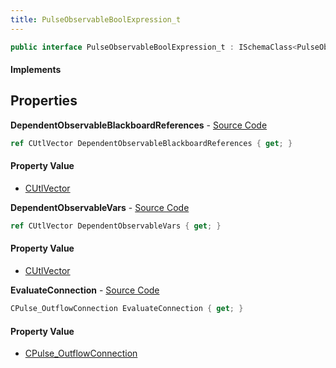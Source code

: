 ```yaml
---
title: PulseObservableBoolExpression_t
---
```


```csharp
public interface PulseObservableBoolExpression_t : ISchemaClass<PulseObservableBoolExpression_t>, ISchemaField, ISchemaClass, INativeHandle
```

#### Implements

## Properties

**DependentObservableBlackboardReferences** - [Source Code](https://github.com/swiftly-solution/swiftlys2/blob/master/managed/src/SwiftlyS2.Generated/Schemas/Interfaces/PulseObservableBoolExpression_t.cs#L22)

```csharp
ref CUtlVector DependentObservableBlackboardReferences { get; }
```

#### Property Value

- [CUtlVector](/docs/api/shared/natives/cutlvector)

**DependentObservableVars** - [Source Code](https://github.com/swiftly-solution/swiftlys2/blob/master/managed/src/SwiftlyS2.Generated/Schemas/Interfaces/PulseObservableBoolExpression_t.cs#L19)

```csharp
ref CUtlVector DependentObservableVars { get; }
```

#### Property Value

- [CUtlVector](/docs/api/shared/natives/cutlvector)

**EvaluateConnection** - [Source Code](https://github.com/swiftly-solution/swiftlys2/blob/master/managed/src/SwiftlyS2.Generated/Schemas/Interfaces/PulseObservableBoolExpression_t.cs#L16)

```csharp
CPulse_OutflowConnection EvaluateConnection { get; }
```

#### Property Value

- [CPulse_OutflowConnection](/docs/api/shared/schemadefinitions/cpulse_outflowconnection)

